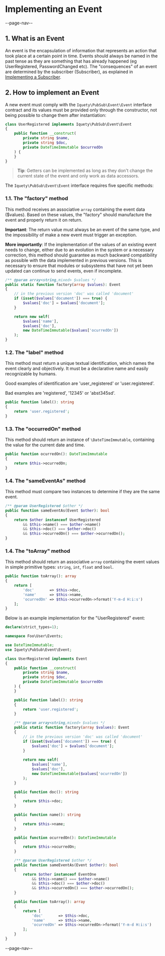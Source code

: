 # Implementing an Event

--page-nav--

## 1. What is an Event

An event is the encapsulation of information that represents an action that took place at a certain point in time. Events should always be named in the past tense as they are something that has already happened (eg UserRegistered, PasswordChanged etc). The "consequences" of an event are determined by the subscriber (Subscriber), as explained in [Implementing a Subscriber](07-implementing-a-subscriber.md).

## 2. How to implement an Event

A new event must comply with the `Iquety\PubSub\Event\Event` interface contract and its values must be provided only through the constructor, not being possible to change them after instantiation:

```php
class UserRegistered implements Iquety\PubSub\Event\Event
{
    public function __construct(
        private string $name,
        private string $doc,
        private DateTimeImmutable $ocurredOn
    ) {
    }
}
```

> **Tip**: Getters can be implemented as long as they don't change the current state of the event and only work as data accessors.

The `Iquety\PubSub\Event\Event` interface requires five specific methods:

### 1.1. The "factory" method

This method receives an associative `array` containing the event data ($values). Based on these values, the "factory" should manufacture the event and properly return it on return.

**Important**: The return value must always be an event of the same type, and the impossibility of make a new event must trigger an exception.

**More importantly**: If the implementation of the values of an existing event needs to change, either due to an evolution in the system or a necessary correction, this method should guarantee as much backward compatibility as possible with the data implemented in previous versions. This is necessary to ensure that modules or subsystems that have not yet been updated can continue to send events, even if incomplete.

```php
/** @param array<string,mixed> $values */
public static function factory(array $values): Event
{
    // in the previous version 'doc' was called 'document'
    if (isset($values['document']) === true) {
        $values['doc'] = $values['document'];
    }

    return new self(
        $values['name'],
        $values['doc'],
        new DateTimeImmutable($values['ocurredOn'])
    );
}
```

### 1.2. The "label" method

This method must return a unique textual identification, which names the event clearly and objectively. It must be a declarative name and easily recognizable by humans.

Good examples of identification are 'user_registered' or 'user.registered'.

Bad examples are 'registered', '12345' or 'abst345sd'.

```php
public function label(): string
{
    return 'user.registered';
}
```

### 1.3. The "occurredOn" method

This method should return an instance of `\DateTimeImmutable`, containing the value for the current date and time.

```php
public function ocurredOn(): DateTimeImmutable
{
    return $this->ocurredOn;
}
```

### 1.4. The "sameEventAs" method

This method must compare two instances to determine if they are the same event.

```php
/** @param UserRegistered $other */
public function sameEventAs(Event $other): bool
{
    return $other instanceof UserRegistered
        && $this->name() === $other->name()
        && $this->doc() === $other->doc()
        && $this->ocurredOn() === $other->ocurredOn();
}
```

### 1.4. The "toArray" method

This method should return an associative `array` containing the event values in simple primitive types: `string`, `int`, `float` and `bool`.

```php
public function toArray(): array
{
    return [
        'doc'       => $this->doc,
        'name'      => $this->name,
        'ocurredOn' => $this->ocurredOn->format('Y-m-d H:i:s')
    ];
}
```

Below is an example implementation for the "UserRegistered" event:

```php
declare(strict_types=1);

namespace Foo\User\Events;

use DateTimeImmutable;
use Iquety\PubSub\Event\Event;

class UserRegistered implements Event
{
    public function __construct(
        private string $name,
        private string $doc,
        private DateTimeImmutable $ocurredOn
    ) {
    }

    public function label(): string
    {
        return 'user.registered';
    }

    /** @param array<string,mixed> $values */
    public static function factory(array $values): Event
    {
        // in the previous version 'doc' was called 'document'
        if (isset($values['document']) === true) {
            $values['doc'] = $values['document'];
        }
        
        return new self(
            $values['name'],
            $values['doc'],
            new DateTimeImmutable($values['ocurredOn'])
        );
    }

    public function doc(): string
    {
        return $this->doc;
    }

    public function name(): string
    {
        return $this->name;
    }

    public function ocurredOn(): DateTimeImmutable
    {
        return $this->ocurredOn;
    }

    /** @param UserRegistered $other */
    public function sameEventAs(Event $other): bool
    {
        return $other instanceof EventOne
            && $this->name() === $other->name()
            && $this->doc() === $other->doc()
            && $this->ocurredOn() === $other->ocurredOn();
    }

    public function toArray(): array
    {
        return [
            'doc'       => $this->doc,
            'name'      => $this->name,
            'ocurredOn' => $this->ocurredOn->format('Y-m-d H:i:s')
        ];
    }
}
```

--page-nav--
